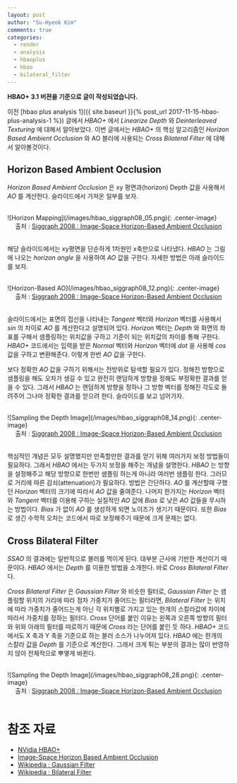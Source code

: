 ```yaml
---
layout: post
author: "Su-Hyeok Kim"
comments: true
categories:
  - render
  - analysis
  - hbaoplus
  - hbao
  - bilateral_filter
---
```


__HBAO+ 3.1 버젼을 기준으로 글이 작성되었습니다.__

이전 [hbao plus analysis 1]({{ site.baseurl }}{% post_url 2017-11-15-hbao-plus-analysis-1 %}) 글에서 _HBAO+_ 에서 _Linearize Depth_ 와 _Deinterleaved Texturing_ 에 대해서 알아보았다. 이번 글에서는 _HBAO+_ 의 핵심 알고리즘인 _Horizon Based Ambient Occlusion_ 와 AO 블러에 사용되는 _Cross Bilateral Filter_ 에 대해서 알아볼것이다.

## Horizon Based Ambient Occlusion

_Horizon Based Ambient Occlusion_ 은 xy 평면과(horizon) Depth 값을 사용해서 _AO_ 를 계산한다. 슬라이드에서 가져온 일부를 보자.

<br/>
![Horizon Mapping](/images/hbao_siggraph08_05.png){: .center-image}
<center>출처 : <a href="http://developer.download.nvidia.com/presentations/2008/SIGGRAPH/HBAO_SIG08b.pdf">Siggraph 2008 : Image-Space Horizon-Based Ambient Occlusion</a>
</center>
<br/>

해당 슬라이드에서는 xy평면을 단순하게 1차원인 x축만으로 나타냈다. _HBAO_ 는 그림에 나오는 _horizon angle_ 을 사용하여 _AO_ 값을 구한다. 자세한 방법은 아래 슬라이드를 보자.

<br/>
![Horizon-Based AO](/images/hbao_siggraph08_12.png){: .center-image}
<center>출처 : <a href="http://developer.download.nvidia.com/presentations/2008/SIGGRAPH/HBAO_SIG08b.pdf">Siggraph 2008 : Image-Space Horizon-Based Ambient Occlusion</a>
</center>
<br/>

슬라이드에서는 표면의 접선을 나타내는 _Tangent_ 벡터와 _Horizon_ 벡터를 사용해서 _sin_ 의 차이로 _AO_ 를 계산한다고 설명되어 있다. _Horizon_ 벡터는 _Depth_ 와 화면의 좌표를 구해서 샘플링하는 위치값을 구하고 기준이 되는 위치값의 차이를 통해 구한다. _HBAO+_ 코드에서는 입력을 받은 _Normal_ 벡터와 _Horizon_ 벡터에 _dot_ 을 사용해 _cos_ 값을 구하고 변환해준다. 이렇게 한번 _AO_ 값을 구한다.

보다 정확한 _AO_ 값을 구하기 위해서는 전방위로 탐색할 필요가 있다. 정해진 방향으로 샘플링을 해도 오차가 생길 수 있고 완전히 랜덤하게 방향을 정해도 부정확한 결과를 얻을 수 있다. 그래서 _HBAO_ 는 랜덤하게 방향을 정하나 그 방향 벡터를 정해진 각도로 돌려주어 그나마 정확한 결과를 얻으려 한다. 슬라이드를 보고 넘어가자.

<br/>
![Sampling the Depth Image](/images/hbao_siggraph08_14.png){: .center-image}
<center>출처 : <a href="http://developer.download.nvidia.com/presentations/2008/SIGGRAPH/HBAO_SIG08b.pdf">Siggraph 2008 : Image-Space Horizon-Based Ambient Occlusion</a>
</center>
<br/>

핵심적인 개념은 모두 설명했지만 만족할만한 결과를 얻기 위해 여러가지 보정 방법들이 필요하다. 그래서 _HBAO_ 에서는 두가지 보정을 해주는 개념을 설명한다. _HBAO_ 는 방향을 설정해주고 해당 방향으로 한번만 샘플링 하는게 아니라 여러번 샘플링 한다. 그러므로 거리에 따른 감쇠(attenuation)가 필요하다. 방법은 간단하다. _AO_ 를 계산할때 구했던 _Horizon_ 벡터의 크기에 따라서 _AO_ 값을 줄여준다. 나머지 한가지는 _Horizon_ 벡터와 _Tangent_ 벡터를 이용해 구하는 실질적인 _AO_ 값에 _Bias_ 로 낮은 _AO_ 값들을 무시하는 방법이다. _Bias_ 가 없이 _AO_ 를 생성하게 되면 노이즈가 생기기 때문이다. 또한 _Bias_ 로 생긴 수학적 오차는 코드에서 따로 보정해주기 때문에 크게 문제는 없다.

## Cross Bilateral Filter

_SSAO_ 의 결과에는 일반적으로 블러를 먹이게 된다. 대부분 근사에 기반한 계산이기 때문이다. _HBAO_ 에서는 _Depth_ 를 이용한 방법을 소개한다. 바로 _Cross Bilateral Filter_ 다.

_Cross Bilateral Filter_ 은 _Gaussian Filter_ 와 비슷한 필터로, _Gaussian Filter_ 는 샘플링할 위치의 거리에 따라 점차 가중치가 줄어드는 필터라면, _Bilateral Filter_ 는 위치에 따라 가중치가 줄어드는게 아닌 각 위치별로 가지고 있는 한개의 스칼라값에 차이에 따라서 가중치를 정하는 필터다. _Cross_ 단어를 붙인 이유는 왼쪽과 오른쪽 방향의 필터와 위와 아래의 필터를 따로하기 때문에 _Cross_ 라는 단어를 붙인 듯 하다. _HBAO+_ 코드에서도 X 축과 Y 축을 기준으로 하는 블러 소스가 나누어져 있다. _HBAO_ 에는 한개의 스칼라 값을 _Depth_ 를 기준으로 계산한다. 그래서 크게 튀는 부분의 결과는 많이 반영하지 않아 전체적으로 뿌옇게 바뀐다.

<br/>
![Sampling the Depth Image](/images/hbao_siggraph08_28.png){: .center-image}
<center>출처 : <a href="http://developer.download.nvidia.com/presentations/2008/SIGGRAPH/HBAO_SIG08b.pdf">Siggraph 2008 : Image-Space Horizon-Based Ambient Occlusion</a>
</center>
<br/>

# 참조 자료

- [NVidia HBAO+](http://docs.nvidia.com/gameworks/content/gameworkslibrary/visualfx/hbao/index.html)
- [Image-Space Horizon Based Ambient Occlusion](http://developer.download.nvidia.com/presentations/2008/SIGGRAPH/HBAO_SIG08b.pdf)
- [Wikipedia : Gaussian Filter](https://en.wikipedia.org/wiki/Gaussian_filter)
- [Wikipedia : Bilateral Filter](https://en.wikipedia.org/wiki/Bilateral_filter)
